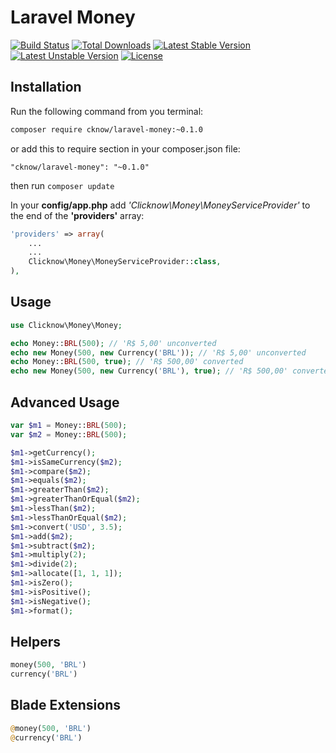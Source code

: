 # Laravel Money

[![Build Status](https://travis-ci.org/cknow/laravel-money.svg)](https://travis-ci.org/cknow/laravel-money)
[![Total Downloads](https://poser.pugx.org/cknow/laravel-money/d/total.svg)](https://packagist.org/packages/cknow/laravel-money)
[![Latest Stable Version](https://poser.pugx.org/cknow/laravel-money/v/stable.svg)](https://packagist.org/packages/cknow/laravel-money)
[![Latest Unstable Version](https://poser.pugx.org/cknow/laravel-money/v/unstable.svg)](https://packagist.org/packages/cknow/laravel-money)
[![License](https://poser.pugx.org/cknow/laravel-money/license.svg)](https://packagist.org/packages/cknow/laravel-money)

## Installation

Run the following command from you terminal:

```bash
composer require cknow/laravel-money:~0.1.0
```

or add this to require section in your composer.json file:

```
"cknow/laravel-money": "~0.1.0"
```

then run ```composer update```

In your **config/app.php** add *'Clicknow\Money\MoneyServiceProvider'* to the end of the **'providers'** array:

```php
'providers' => array(
    ...
    ...
    Clicknow\Money\MoneyServiceProvider::class,
),
```

## Usage

```php
use Clicknow\Money\Money;

echo Money::BRL(500); // 'R$ 5,00' unconverted
echo new Money(500, new Currency('BRL')); // 'R$ 5,00' unconverted
echo Money::BRL(500, true); // 'R$ 500,00' converted
echo new Money(500, new Currency('BRL'), true); // 'R$ 500,00' converted
```

## Advanced Usage

```php
var $m1 = Money::BRL(500);
var $m2 = Money::BRL(500);

$m1->getCurrency();
$m1->isSameCurrency($m2);
$m1->compare($m2);
$m1->equals($m2);
$m1->greaterThan($m2);
$m1->greaterThanOrEqual($m2);
$m1->lessThan($m2);
$m1->lessThanOrEqual($m2);
$m1->convert('USD', 3.5);
$m1->add($m2);
$m1->subtract($m2);
$m1->multiply(2);
$m1->divide(2);
$m1->allocate([1, 1, 1]);
$m1->isZero();
$m1->isPositive();
$m1->isNegative();
$m1->format();
```

## Helpers

```php
money(500, 'BRL')
currency('BRL')
```

## Blade Extensions

```php
@money(500, 'BRL')
@currency('BRL')
```
